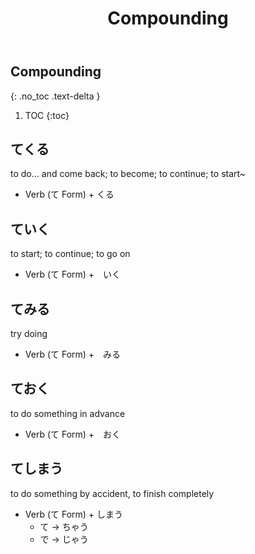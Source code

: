 ﻿---
layout: default
title: Compounding
parent: <ruby>文法<rt>ぶんぽう</rt></ruby> Grammar
---

## Compounding
{: .no_toc .text-delta }

1. TOC
{:toc}

## てくる
to do… and come back; to become; to continue; to start~
- Verb (て Form) + くる

## ていく
to start; to continue; to go on
- Verb (て Form) +　いく

## てみる
try doing
- Verb (て Form) +　みる

## ておく
to do something in advance
- Verb (て Form) +　おく

## てしまう
to do something by accident, to finish completely
- Verb (て Form) + しまう
  - て → ちゃう
  - で → じゃう
